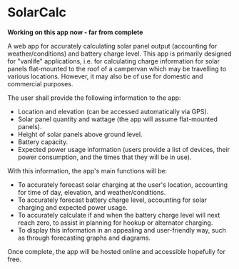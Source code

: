 # SolarCalc
**Working on this app now - far from complete**

A web app for accurately calculating solar panel output (accounting for weather/conditions) and battery charge level. This app is primarily designed for "vanlife" applications, i.e. for calculating charge information for solar panels flat-mounted to the roof of a campervan which may be travelling to various locations. However, it may also be of use for domestic and commercial purposes.

The user shall provide the following information to the app:
* Location and elevation (can be accessed automatically via GPS).
* Solar panel quantity and wattage (the app will assume flat-mounted panels).
* Height of solar panels above ground level.
* Battery capacity.
* Expected power usage information (users provide a list of devices, their power consumption, and the times that they will be in use).

With this information, the app's main functions will be:
* To accurately forecast solar charging at the user's location, accounting for time of day, elevation, and weather/conditions.
* To accurately forecast battery charge level, accounting for solar charging and expected power usage.
* To accurately calculate if and when the battery charge level will next reach zero, to assist in planning for hookup or alternator charging.
* To display this information in an appealing and user-friendly way, such as through forecasting graphs and diagrams.

Once complete, the app will be hosted online and accessible hopefully for free.
